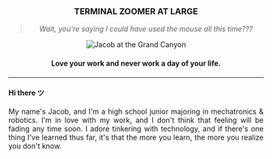 <div align="center">
	<h3>TERMINAL ZOOMER AT LARGE</h3>
	<blockquote>
		<i>Wait, you're saying I could have used the mouse all this time???</i>
	</blockquote>
	<img src="https://media.githubusercontent.com/media/jacobkoziej/jacobkoziej/master/repo%20banner.jpg"
	title="Jacob Koziej" alt="Jacob at the Grand Canyon"/>
	<h4>Love your work and never work a day of your life.</h4>
	<hr>
</div>

<h4>Hi there ツ</h4>
<p align="justify">
My name's Jacob, and I'm a high school junior majoring in mechatronics & robotics.
I'm in love with my work, and I don't think that feeling will be fading any time soon.
I adore tinkering with technology, and if there's one thing I've learned thus far,
it's that the more you learn, the more you realize you don't know.
</p>
